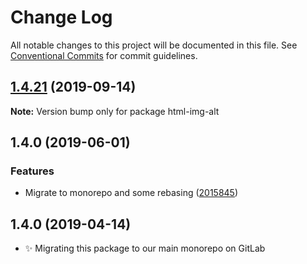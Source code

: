 # Change Log

All notable changes to this project will be documented in this file.
See [Conventional Commits](https://conventionalcommits.org) for commit guidelines.

## [1.4.21](https://gitlab.com/codsen/codsen/compare/html-img-alt@1.4.20...html-img-alt@1.4.21) (2019-09-14)

**Note:** Version bump only for package html-img-alt





## 1.4.0 (2019-06-01)

### Features

- Migrate to monorepo and some rebasing ([2015845](https://gitlab.com/codsen/codsen/commit/2015845))

## 1.4.0 (2019-04-14)

- ✨ Migrating this package to our main monorepo on GitLab
